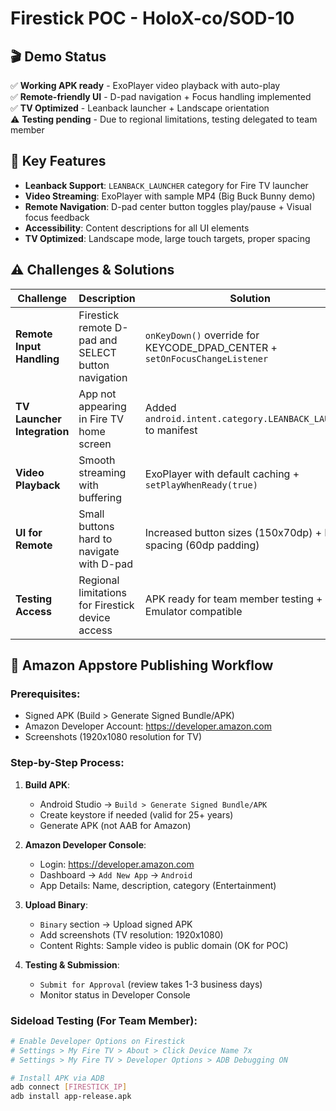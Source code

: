 # Firestick POC - HoloX-co/SOD-10

## 🎬 Demo Status
✅ **Working APK ready** - ExoPlayer video playback with auto-play  
✅ **Remote-friendly UI** - D-pad navigation + Focus handling implemented  
✅ **TV Optimized** - Leanback launcher + Landscape orientation  
⚠️ **Testing pending** - Due to regional limitations, testing delegated to team member

## 📱 Key Features
- **Leanback Support**: `LEANBACK_LAUNCHER` category for Fire TV launcher  
- **Video Streaming**: ExoPlayer with sample MP4 (Big Buck Bunny demo)  
- **Remote Navigation**: D-pad center button toggles play/pause + Visual focus feedback  
- **Accessibility**: Content descriptions for all UI elements  
- **TV Optimized**: Landscape mode, large touch targets, proper spacing

## ⚠️ Challenges & Solutions

| Challenge | Description | Solution | Status |
|-----------|-------------|----------|---------|
| **Remote Input Handling** | Firestick remote D-pad and SELECT button navigation | `onKeyDown()` override for KEYCODE_DPAD_CENTER + `setOnFocusChangeListener` | ✅ Implemented |
| **TV Launcher Integration** | App not appearing in Fire TV home screen | Added `android.intent.category.LEANBACK_LAUNCHER` to manifest | ✅ Implemented |
| **Video Playback** | Smooth streaming with buffering | ExoPlayer with default caching + `setPlayWhenReady(true)` | ✅ Working |
| **UI for Remote** | Small buttons hard to navigate with D-pad | Increased button sizes (150x70dp) + Better spacing (60dp padding) | ✅ Implemented |
| **Testing Access** | Regional limitations for Firestick device access | APK ready for team member testing + Emulator compatible | ⏳ Pending |

## 🚀 Amazon Appstore Publishing Workflow

### **Prerequisites:**
- Signed APK (Build > Generate Signed Bundle/APK)
- Amazon Developer Account: https://developer.amazon.com
- Screenshots (1920x1080 resolution for TV)

### **Step-by-Step Process:**
1. **Build APK**: 
   - Android Studio → `Build > Generate Signed Bundle/APK`
   - Create keystore if needed (valid for 25+ years)
   - Generate APK (not AAB for Amazon)

2. **Amazon Developer Console**:
   - Login: https://developer.amazon.com
   - Dashboard → `Add New App` → `Android`
   - App Details: Name, description, category (Entertainment)

3. **Upload Binary**:
   - `Binary` section → Upload signed APK
   - Add screenshots (TV resolution: 1920x1080)
   - Content Rights: Sample video is public domain (OK for POC)

4. **Testing & Submission**:
   - `Submit for Approval` (review takes 1-3 business days)
   - Monitor status in Developer Console

### **Sideload Testing (For Team Member)**:
```bash
# Enable Developer Options on Firestick
# Settings > My Fire TV > About > Click Device Name 7x
# Settings > My Fire TV > Developer Options > ADB Debugging ON

# Install APK via ADB
adb connect [FIRESTICK_IP]
adb install app-release.apk